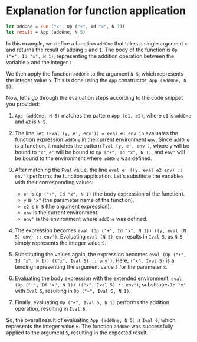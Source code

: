 # Explanation for function application

```ocaml
let addOne = Fun ("x", Op ("+", Id "x", N 1))
let result = App (addOne, N 5)
```

In this example, we define a function `addOne` that takes a single argument `x` and returns the result of adding `x` and `1`. The body of the function is `Op ("+", Id "x", N 1)`, representing the addition operation between the variable `x` and the integer `1`.

We then apply the function `addOne` to the argument `N 5`, which represents the integer value `5`. This is done using the `App` constructor: `App (addOne, N 5)`.

Now, let's go through the evaluation steps according to the code snippet you provided:

1. `App (addOne, N 5)` matches the pattern `App (e1, e2)`, where `e1` is `addOne` and `e2` is `N 5`.

2. The line `let (Fval (y, e', env')) = eval e1 env in` evaluates the function expression `addOne` in the current environment `env`. Since `addOne` is a function, it matches the pattern `Fval (y, e', env')`, where `y` will be bound to `"x"`, `e'` will be bound to `Op ("+", Id "x", N 1)`, and `env'` will be bound to the environment where `addOne` was defined.

3. After matching the `Fval` value, the line `eval e' ((y, eval e2 env) :: env')` performs the function application. Let's substitute the variables with their corresponding values:
   - `e'` is `Op ("+", Id "x", N 1)` (the body expression of the function).
   - `y` is `"x"` (the parameter name of the function).
   - `e2` is `N 5` (the argument expression).
   - `env` is the current environment.
   - `env'` is the environment where `addOne` was defined.

4. The expression becomes `eval (Op ("+", Id "x", N 1)) ((y, eval (N 5) env) :: env')`. Evaluating `eval (N 5) env` results in `Ival 5`, as `N 5` simply represents the integer value `5`.

5. Substituting the values again, the expression becomes `eval (Op ("+", Id "x", N 1)) (("x", Ival 5) :: env')`. Here, `("x", Ival 5)` is a binding representing the argument value `5` for the parameter `x`.

6. Evaluating the body expression with the extended environment, `eval (Op ("+", Id "x", N 1)) (("x", Ival 5) :: env')`, substitutes `Id "x"` with `Ival 5`, resulting in `Op ("+", Ival 5, N 1)`.

7. Finally, evaluating `Op ("+", Ival 5, N 1)` performs the addition operation, resulting in `Ival 6`.

So, the overall result of evaluating `App (addOne, N 5)` is `Ival 6`, which represents the integer value `6`. The function `addOne` was successfully applied to the argument `5`, resulting in the expected result.